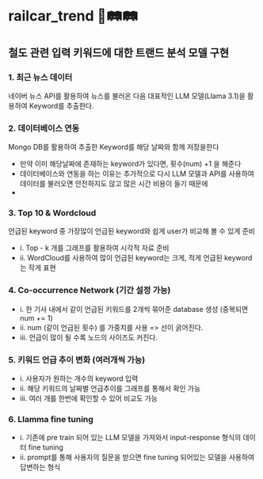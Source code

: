 # railcar_trend 🚂🛤️🛤️
## 철도 관련 입력 키워드에 대한 트랜드 분석 모델 구현

### 1. 최근 뉴스 데이터
네이버 뉴스 API를 활용하여 뉴스를 불러온 다음 대표적인 LLM 모델(Llama 3.1)을 활용하여 Keyword를 추출한다.

### 2. 데이터베이스 연동
Mongo DB를 활용하여 추출한 Keyword를 해당 날짜와 함께 저장을한다
- 만약 이미 해당날짜에 존재하는 keyword가 있다면, 횟수(num) +1 을 해준다
- 데이터베이스와 연동을 하는 이유는 추가적으로 다시 LLM 모델과 API를 사용하여 데이터를 불러오면 안전하지도 않고 많은 시간 비용이 들기 때문에
- 
### 3. Top 10 & Wordcloud
언급된 keyword 중 가장많이 언급된 keyword와 쉽게 user가 비교해 볼 수 있게 준비
- i. Top - k 개를 그래프를 활용하여 시각적 자료 준비
- ii. WordCloud를 사용하여 많이 언급된 keyword는 크게, 적게 언급된 keyword는 작게 표현

### 4. Co-occurrence Network (기간 설정 가능)
- i. 한 기사 내에서 같이 언급된 키워드를 2개씩 묶어준 database 생성 (중복되면 num += 1)
- ii. num (같이 언급된 횟수) 를 가중치를 사용 => 선이 굵어진다.
- iii. 언급이 많이 될 수록 노드의 사이즈도 커진다.

### 5. 키워드 언급 추이 변화 (여러개씩 가능)
- i. 사용자가 원하는 개수의 keyword 입력
- ii. 해당 키워드의 날짜별 언급추이를 그래프를 통해서 확인 가능
- iii. 여러 개를 한번에 확인할 수 있어 비교도 가능

### 6. Llamma fine tuning
- i. 기존에 pre train 되어 있는 LLM 모델을 가져와서 input-response 형식의 데이터 fine tuning
- ii. prompt를 통해 사용자의 질문을 받으면 fine tuning 되어있는 모델을 사용하여 답변하는 형식

